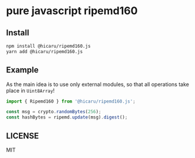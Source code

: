 # pure javascript ripemd160

## Install
```bash
npm install @hicaru/ripemd160.js
yarn add @hicaru/ripemd160.js
```

## Example

As the main idea is to use only external modules, so that all operations take place in `Uint8Array`!

```javascript
import { Ripemd160 } from '@hicaru/ripemd160.js';

const msg = crypto.randomBytes(256);
const hashBytes = ripemd.update(msg).digest();
```


## LICENSE

MIT

